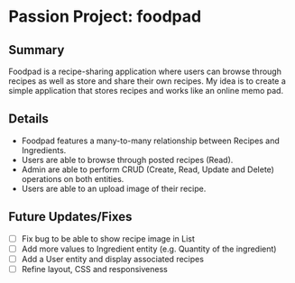 # Passion Project: foodpad

## Summary

Foodpad is a recipe-sharing application where users can browse through recipes as well as store and share their own recipes. My idea is to create a simple application that stores recipes and works like an online memo pad.

## Details

- Foodpad features a many-to-many relationship between Recipes and Ingredients.
- Users are able to browse through posted recipes (Read).
- Admin are able to perform CRUD (Create, Read, Update and Delete) operations on both entities.
- Users are able to an upload image of their recipe.
  
## Future Updates/Fixes

-[ ] Fix bug to be able to show recipe image in List
-[ ] Add more values to Ingredient entity (e.g. Quantity of the ingredient)
-[ ] Add a User entity and display associated recipes
-[ ] Refine layout, CSS and responsiveness
